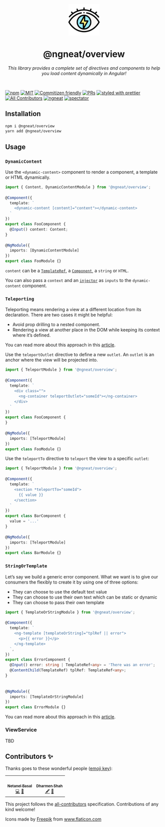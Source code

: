 <p align="center">
 <img width="20%" height="20%" src="./logo.svg">
</p>
<h1 align="center">@ngneat/overview</h1>
<p align="center">
  <i>
    This library provides a complete set of directives and components to help you load content dynamically in Angular!
  </i>
</p>
<br />

[![npm](https://img.shields.io/npm/v/@ngneat/overview?style=flat-square)](https://www.npmjs.com/package/@ngneat/overview)
[![MIT](https://img.shields.io/packagist/l/doctrine/orm.svg?style=flat-square)](https://github.com/ngneat/overview/blob/main/LICENSE)
[![Commitizen friendly](https://img.shields.io/badge/commitizen-friendly-brightgreen.svg)](http://commitizen.github.io/cz-cli/)
[![PRs](https://img.shields.io/badge/PRs-welcome-brightgreen.svg?style=flat-square)](https://github.com/ngneat/overview/pulls)
[![styled with prettier](https://img.shields.io/badge/styled_with-prettier-ff69b4.svg?style=flat-square)](https://github.com/prettier/prettier)
[![All Contributors](https://img.shields.io/badge/all_contributors-2-orange.svg?style=flat-square)](#contributors-)
[![ngneat](https://img.shields.io/badge/@-ngneat-383636?style=flat-square&labelColor=8f68d4)](https://github.com/ngneat/)
[![spectator](https://img.shields.io/badge/tested%20with-spectator-2196F3.svg?style=flat-square)](https://github.com/ngneat/spectator)

## Installation

```bash
npm i @ngneat/overview
yarn add @ngneat/overview
```

## Usage

### `DynamicContent`

Use the `<dynamic-content>` component to render a component, a template or HTML dynamically.

```typescript
import { Content, DynamicContentModule } from '@ngneat/overview';

@Component({ 
  template: `
    <dynamic-content [content]="content"></dynamic-content>
  `
})
export class FooComponent {
  @Input() content: Content;
}

@NgModule({
  imports: [DynamicContentModule]
})
export class FooModule {}
```

`content` can be a [`TemplateRef`](https://angular.io/api/core/TemplateRef), a [`Component`](https://angular.io/api/core/Component), a `string` or `HTML`.

You can also pass a `context` and an [`injector`](https://angular.io/api/core/Injector) as `inputs` to the `dynamic-content` component.

### `Teleporting`

Teleporting means rendering a view at a different location from its declaration. There are two cases it might be helpful: 

- Avoid prop drilling to a nested component.
- Rendering a view at another place in the DOM while keeping its context where it’s defined.

You can read more about this approach in this [article](https://netbasal.com/beam-me-up-scotty-on-teleporting-templates-in-angular-a924f1a7798).


Use the `teleportOutlet` directive to define a new `outlet`. An `outlet` is an anchor where the view will be projected into.

```typescript
import { TeleportModule } from '@ngneat/overview';

@Component({ 
  template: `
    <div class="">
      <ng-container teleportOutlet="someId"></ng-container>
    </div>
  `
})
export class FooComponent {
}

@NgModule({
  imports: [TeleportModule]
})
export class FooModule {}
```

Use the `teleportTo` directive to `teleport` the view to a specific `outlet`:

```typescript
import { TeleportModule } from '@ngneat/overview';

@Component({ 
  template: `
    <section *teleportTo="someId">
      {{ value }}
    </section>
  `
})
export class BarComponent {
  value = '...'
}

@NgModule({
  imports: [TeleportModule]
})
export class BarModule {}
```


### `StringOrTemplate`
Let’s say we build a generic error component. What we want is to give our consumers the flexibly to create it by using one of three options:

- They can choose to use the default text value
- They can choose to use their own text which can be static or dynamic
- They can choose to pass their own template

```ts
import { TemplateOrStringModule } from '@ngneat/overview';

@Component({
  template: `
    <ng-template [templateOrString]="tplRef || error">
      <p>{{ error }}</p>
    </ng-template>
  `,
})
export class ErrorComponent {
  @Input() error: string | TemplateRef<any> = 'There was an error';
  @ContentChild(TemplateRef) tplRef: TemplateRef<any>;
}


@NgModule({
  imports: [TemplateOrStringModule]
})
export class ErrorModule {}
```

You can read more about this approach in this [article](https://netbasal.com/create-modular-components-with-angular-structural-directives-1a5198d9ab7d).


### ViewService
TBD

## Contributors ✨

Thanks goes to these wonderful people ([emoji key](https://allcontributors.org/docs/en/emoji-key)):

<!-- ALL-CONTRIBUTORS-LIST:START - Do not remove or modify this section -->
<!-- prettier-ignore-start -->
<!-- markdownlint-disable -->
<table>
  <tr>
    <td align="center"><a href="https://www.netbasal.com/"><img src="https://avatars.githubusercontent.com/u/6745730?v=4?s=100" width="100px;" alt=""/><br /><sub><b>Netanel Basal</b></sub></a><br /><a href="https://github.com/@ngneat/overview/commits?author=NetanelBasal" title="Code">💻</a> <a href="#ideas-NetanelBasal" title="Ideas, Planning, & Feedback">🤔</a></td>
    <td align="center"><a href="https://github.com/shhdharmen"><img src="https://avatars.githubusercontent.com/u/6831283?v=4?s=100" width="100px;" alt=""/><br /><sub><b>Dharmen Shah</b></sub></a><br /><a href="#content-shhdharmen" title="Content">🖋</a> <a href="https://github.com/@ngneat/overview/commits?author=shhdharmen" title="Documentation">📖</a></td>
  </tr>
</table>

<!-- markdownlint-restore -->
<!-- prettier-ignore-end -->

<!-- ALL-CONTRIBUTORS-LIST:END -->

This project follows the [all-contributors](https://github.com/all-contributors/all-contributors) specification. Contributions of any kind welcome!

<div>Icons made by <a href="http://www.freepik.com/" title="Freepik">Freepik</a> from <a href="https://www.flaticon.com/" title="Flaticon">www.flaticon.com</a></div>
